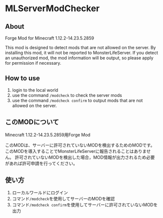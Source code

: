 # MLServerModChecker
## About
Forge Mod for Minecraft 1.12.2-14.23.5.2859

This mod is designed to detect mods that are not allowed on the server.
By installing this mod, it will not be reported to MonsterLifeServer.
If you detect an unauthorized mod, the mod information will be output, so please apply for permission if necessary.

## How to use
1. login to the local world
2. use the command `/modcheck` to check the server mods
3. use the command `/modcheck confirm` to output mods that are not allowed on the server.

## このMODについて
Minecraft 1.12.2-14.23.5.2859用Forge Mod

このMODは、サーバーに許可されていないMODを検出するためのMODです。
このMODを導入することでMonsterLifeServerに報告されることはありません。
許可されていないMODを検出した場合，MOD情報が出力されるため必要があれば許可申請を行ってください。

## 使い方
1. ローカルワールドにログイン
2. コマンド`/modcheck`を使用してサーバーのMODを確認
3. コマンド`/modcheck confirm`を使用してサーバーに許可されていないMODを出力